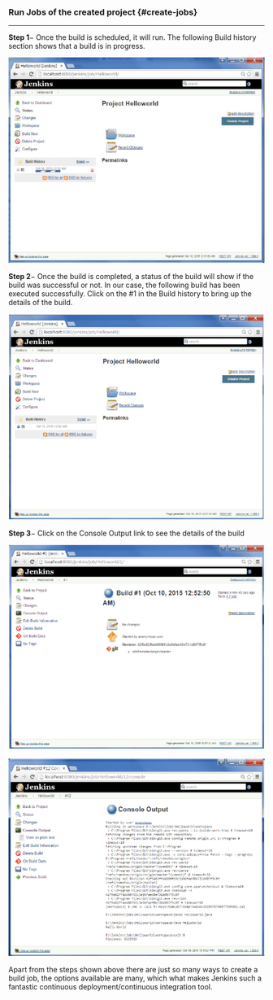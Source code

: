 ### Run Jobs of the created project {#create-jobs}

---

**Step 1**− Once the build is scheduled, it will run. The following Build history section shows that a build is in progress.

![](/assets/build_history.jpg)

**Step 2**− Once the build is completed, a status of the build will show if the build was successful or not. In our case, the following build has been executed successfully. Click on the \#1 in the Build history to bring up the details of the build.

![](/assets/details.jpg)

**Step 3**− Click on the Console Output link to see the details of the build

![](/assets/console_output1.jpg)

![](/assets/console_output2.jpg)

Apart from the steps shown above there are just so many ways to create a build job, the options available are many, which what makes Jenkins such a fantastic continuous deployment/continuous integration tool.

